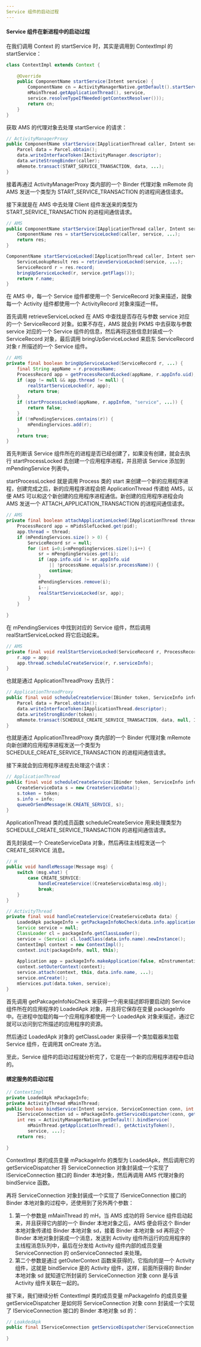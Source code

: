 ```yaml
---
Service 组件的启动过程
---
```


#### Service 组件在新进程中的启动过程

在我们调用 Context 的 startService 时，其实是调用到 ContextImpl 的 startService：

```java
class ContextImpl extends Context {
    
    @Override
    public ComponentName startService(Intent service) {
        ComponentName cn = ActivityManagerNative.getDefault().startService(
        mMainThread.getApplicationThread(), service,
        service.resolveTypeIfNeeded(getContextResolver()));
        return cn;
    }
}
```

获取 AMS 的代理对象去处理 startService 的请求：

```java
// ActivityManagerProxy
public ComponentName startService(IApplicationThread caller, Intent service, String resolvedType) {
    Parcel data = Parcel.obtain();
    data.writeInterfaceToken(IActivityManager.descriptor);
    data.writeStrongBinder(caller);
    mRemote.transact(START_SERVICE_TRANSACTION, data, ...);
}
```

接着再通过 ActivityManagerProxy 类内部的一个 Binder 代理对象 mRemote 向 AMS 发送一个类型为 START_SERVICE_TRANSACTION 的进程间通信请求。

接下来就是在 AMS 中去处理 Client 组件发送来的类型为 START_SERVICE_TRANSACTION 的进程间通信请求。

```java
// AMS
public ComponentName startService(IApplicationThread caller, Intent service, String resolvedType) {
    ComponentName res = startServiceLocked(caller, service, ...);
    return res;
}

ComponentName startServiceLocked(IApplicationThread caller, Intent service, ...) {
    ServiceLookupResult res = retrieveServiceLocked(service, ...);
    ServiceRecord r = res.record;
    bringUpServiceLocked(r, service.getFlags());
    return r.name;
}
```

在 AMS 中，每一个 Service 组件都使用一个 ServiceRecord 对象来描述，就像每一个 Activity 组件都使用一个 ActivityRecord 对象来描述一样。

首先调用 retrieveServiceLocked 在 AMS 中查找是否存在与参数 service 对应的一个 ServiceRecord 对象。如果不存在，AMS 就会到 PKMS 中去获取与参数 service 对应的一个 Service 组件的信息，然后再将这些信息封装成一个 ServiceRecord 对象，最后调用 bringUpServiceLocked 来启东 ServiceRecord 对象 r 所描述的一个 Service 组件。

```java
// AMS
private final boolean bringUpServiceLocked(ServiceRecord r, ...) {
    final String appName = r.processName;
    ProcessRecord app = getProcessRecordLocked(appName, r.appInfo.uid);
    if (app != null && app.thread != null) {
        realStartServiceLocked(r, app);
        return true;
    }
    if (startProcessLocked(appName, r.appInfom, "service", ...)) {
        return false;
    }
    if (!mPendingServices.contains(r)) {
        mPendingServices.add(r);
    }
    return true;
}
```

首先判断该 Service 组件所在的进程是否已经创建了，如果没有创建，就会去执行 startProcessLocked 去创建一个应用程序进程，并且把该 Service 添加到 mPendingService 列表中。

startProcessLocked 就是调用 Process 类的 start 来创建一个新的应用程序进程，创建完成之后，新的应用程序进程会把 ApplicationThread 传递给 AMS，以便 AMS 可以和这个新创建的应用程序进程通信。新创建的应用程序进程会向 AMS 发送一个 ATTACH_APPLICATION_TRANSACTION 的进程间通信请求。

```java
// AMS
private final boolean attachApplicationLocked(IApplicationThread thread, int pid) {
    ProcessRecord app = mPidsSlefLocked.get(pid);
    app.thread = thread;
    if (mPendingServices.size() > 0) {
        ServiceRecord sr = null;
        for (int i=0;i<mPengdingServices.size();i++) {
            sr = mPengdingServices.get(i);
            if (app.info.uid != sr.appInfo.uid
                || !processName.equals(sr.processName)) {
                continue;
            }
            mPendingServices.remove(i);
            i--;
            realStartServiceLocked(sr, app);
        }
    }
    
}
```

在 mPendingServices 中找到对应的 Service 组件，然后调用 realStartServiceLocked 将它启动起来。

```java
// AMS
private final void realStartServiceLocked(ServiceRecord r, ProcessRecord app) {
    r.app = app;
    app.thread.scheduleCreateService(r, r.serviceInfo);
}
```

也就是通过 ApplicationThreadProxy 去执行：

```java
// ApplicationThreadProxy
public final void scheduleCreateService(IBinder token, ServiceInfo info) {
    Parcel data = Parcel.obtain();
    data.writeInterfaceToken(IApplicationThread.descriptor);
    data.writeStrongBinder(token);
    mRemote.transact(SCHEDULE_CREATE_SERVICE_TRANSACTION, data, null, IBinder.FLAG_ONEWAY);
}
```

也就是通过 ApplicationThreadProxy 类内部的一个 Binder 代理对象 mRemote 向新创建的应用程序进程发送一个类型为 SCHEDULE_CREATE_SERVICE_TRANSACTION 的进程间通信请求。

接下来就会到应用程序进程去处理这个请求：

```java
// ApplicationThread
public final void scheduleCreateService(IBinder token, ServiceInfo info) {
    CreateServiceData s = new CreateServiceData();
    s.token = token;
    s.info = info;
    queueOrSendMessage(H.CREATE_SERVICE, s);
}
```

ApplicationThread 类的成员函数 scheduleCreateService 用来处理类型为 SCHEDULE_CREATE_SERVICE_TRANSACTION 的进程间通信请求。

首先封装成一个 CreateServiceData 对象，然后再往主线程发送一个 CREATE_SERVICE 消息。

```java
// H
public void handleMessage(Message msg) {
    switch (msg.what) {
        case CREATE_SERVICE:
            handleCreateService((CreateServiceData)msg.obj);
            break;
    }
}

// ActivityThread
private final void handleCreateService(CreateServiceData data) {
    LoadedApk packageInfo = getPackageInfoNoCheck(data.info.applicationInfo);
    Service service = null;
    ClassLoader cl = packageInfo.getClassLoader();
    service = (Service) cl.loadClass(data.info.name).newInstance();
    ContextImpl context = new ContextImpl();
    context.init(packageInfo, null, this);
    
    Application app = packageInfo.makeApplication(false, mInstrumentation);
    context.setOuterContext(context);
    service.attach(context, this, data.info.name, ...);
    service.onCreate();
    mServices.put(data.token, service);
}
```

首先调用 getPakcageInfoNoCheck 来获得一个用来描述即将要启动的 Service 组件所在的应用程序的 LoadedApk 对象，并且将它保存在变量 packageInfo 中。在进程中加载的每一个应用程序都使用一个 LoadedApk 对象来描述，通过它就可以访问到它所描述的应用程序的资源。

然后通过 LoadedApk 对象的  getClassLoader 来获得一个类加载器来加载 Service 组件，在调用其 onCreate 方法。

至此，Service 组件的启动过程就分析完了，它是在一个新的应用程序进程中启动的。

#### 绑定服务的启动过程

```java
// ContextImpl
private LoadedApk mPackageInfo;
private ActivityThread mMainThread;
public boolean bindService(Intent service, ServiceConnection conn, int flags) {
    IServiceConnection sd = mPackageInfo.getServiceDispatcher(conn, getOuterContext(), mMainThread.getHandler(), flags);
    int res = ActivityManagerNative.getDefault().bindService(
    	mMainThread.getApplicationThread(), getActivityToken(),
    	service, ...);
    return res;
    
}
```

ContextImpl 类的成员变量 mPackageInfo 的类型为 LoadedApk，然后调用它的 getServiceDispatcher 将 ServiceConnection 对象封装成一个实现了 IServiceConnection 接口的 Binder 本地对象，然后再调用 AMS 代理对象的 bindService 函数。

再将 ServiceConnection 对象封装成一个实现了 IServiceConnection 接口的 Binder 本地对象的过程中，还使用到了另外两个参数：

1. 第一个参数是 mMainThread 的 mH，当 AMS 成功的将 Service 组件启动起来，并且获得它内部的一个 Binder 本地对象之后，AMS 便会将这个 Binder 本地对象传递给 Binder 本地对象 sd，接着 Binder 本地对象 sd 再将这个 Binder 本地对象封装成一个消息，发送到 Activity 组件所运行的应用程序的主线程消息队列中，最后在分发给 Activity 组件内部的成员变量 ServiceConnection 的 onServiceConnected 来处理。
2. 第二个参数是通过 getOuterContext 函数来获得的，它指向的是一个 Activity 组件，这就是 bindService 是的 Activity 组件，这样，前面所获得的 Binder 本地对象 sd 就知道它所封装的 ServiceConnection 对象 conn 是与该 Activity 组件关联在一起的。

接下来，我们继续分析 ContextImpl 类的成员变量 mPackageInfo 的成员变量 getServiceDispatcher 是如何将 ServiceConnection 对象 conn 封装成一个实现了 IServiceConnection 接口的 Binder 本地对象 sd 的：

```java
// LoakdedApk
public final IServiceConnection getServiceDispatcher(ServiceConnection c, Context context, Handler handler, int flags) {
    
}
```

